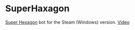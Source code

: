 SuperHaxagon
============

[Super Hexagon](http://store.steampowered.com/app/221640/) bot for the Steam (Windows) version. [Video](https://www.dropbox.com/s/8s3cpgc2tp93opp/super_haxagon.mp4)